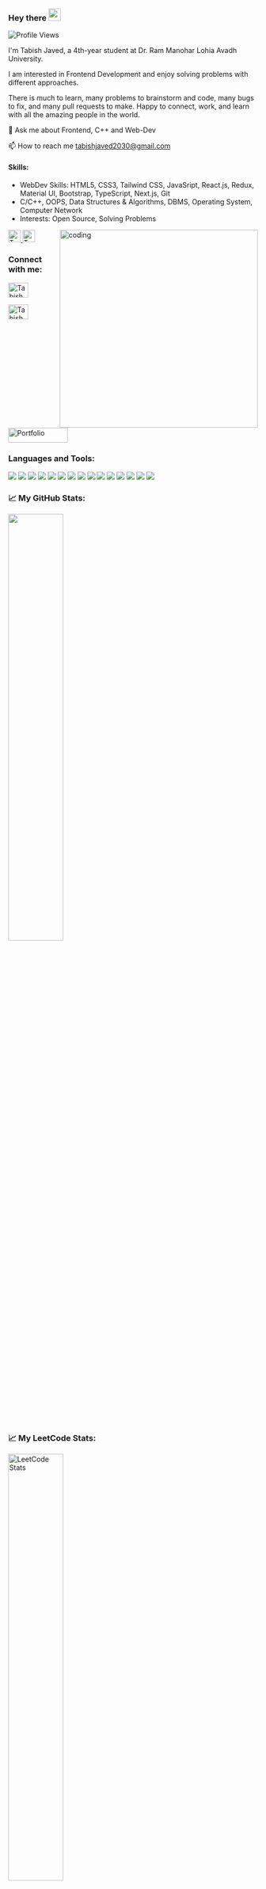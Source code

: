 ### Hey there <img src="https://media.giphy.com/media/hvRJCLFzcasrR4ia7z/giphy.gif" width="25px"/>

<img src="https://komarev.com/ghpvc/?username=tabish-27&style=for-the-badge&color=blue" alt="Profile Views" />

<p>
  I'm Tabish Javed, a 4th-year student at Dr. Ram Manohar Lohia Avadh University. 
  
  I am interested in Frontend Development and enjoy solving problems with different approaches.
  
  There is much to learn, many problems to brainstorm and code, many bugs to fix, and many pull requests to make. Happy to connect, work, and learn with all the amazing people in the world. 
</p>

<p>💬 Ask me about Frontend, C++ and Web-Dev</p>
<p>📫 How to reach me <a href="mailto:tabishjaved2030@gmail.com">tabishjaved2030@gmail.com</a></p>


<h4>Skills:</h4>
<ul>
  <li>WebDev Skills: HTML5, CSS3, Tailwind CSS, JavaSript, React.js, Redux, Material UI, Bootstrap, TypeScript, Next.js, Git</li>
  <li>C/C++, OOPS, Data Structures & Algorithms, DBMS, Operating System, Computer Network</li>
  <li>Interests: Open Source, Solving Problems</li>
</ul>

<img align="right" alt="coding" width="400" 
src= "https://miro.medium.com/max/1360/0*7Q3yvSIv_t0ioJ-Z.gif"
/>

<div>
  <a href="https://leetcode.com/u/Tabish_javed/" target="_blank">
    <img
      height="25"
      alt="Tabish leetcode"
      src="https://img.shields.io/badge/LeetCode-000000?style=for-the-badge&logo=LeetCode&logoColor=#d16c06"
    />
  </a>
  <a href="https://www.geeksforgeeks.org/user/tabish_javed/" target="_blank">
    <img
      height="25"
      src="https://img.shields.io/badge/GeeksforGeeks-008000?style=for-the-badge&logo=GeeksforGeeks&logoColor=white"
      alt="Tabish GeeksForGeeks"
    />
  </a>
</div>

<h3 align="left">Connect with me:</h3>
<p align="left">
  <a href="https://www.linkedin.com/in/tabish-javed/" target="_blank">
    <img align="center" src="https://raw.githubusercontent.com/rahuldkjain/github-profile-readme-generator/master/src/images/icons/Social/linked-in-alt.svg" alt="Tabish Javed" height="30" width="40" />
  </a>
</p>

<p align="left">
  <a href="https://x.com/TabishJaved27" target="_blank">
    <img align="center" src="https://raw.githubusercontent.com/rahuldkjain/github-profile-readme-generator/master/src/images/icons/Social/twitter.svg" alt="Tabish Javed" height="30" width="40" />
  </a>
</p>

<p align="left">
  <a href="https://new-portfolio-lime-iota.vercel.app/" target="_blank">
    <img align="center" src="https://img.shields.io/badge/Portfolio-000000?style=for-the-badge&logo=google-chrome&logoColor=white" alt="Portfolio" height="30" width="120" />
  </a>
</p>


<h3>Languages and Tools:</h3>
<div>
  <img src="https://img.shields.io/badge/react-%2320232a.svg?style=for-the-badge&logo=react&logoColor=%2361DAFB" />
  <img src="https://img.shields.io/badge/javascript-F7DF1E?style=for-the-badge&logo=javascript&logoColor=black" />
  <img src="https://img.shields.io/badge/tailwindcss-%2338B2AC.svg?style=for-the-badge&logo=tailwind-css&logoColor=white" />
  <img src="https://img.shields.io/badge/css3-239120?style=for-the-badge&logo=css3&logoColor=white" />
  <img src="https://img.shields.io/badge/html5-%23E34F26.svg?style=for-the-badge&logo=html5&logoColor=white" />
  <img src="https://img.shields.io/badge/git-%23F05032.svg?style=for-the-badge&logo=git&logoColor=white" />
  <img src="https://img.shields.io/badge/github-%23121011.svg?style=for-the-badge&logo=github&logoColor=white" />
  <img src="https://img.shields.io/badge/redux-%23593d88.svg?style=for-the-badge&logo=redux&logoColor=white" />
  <img src="https://img.shields.io/badge/vercel-%23000000.svg?style=for-the-badge&logo=vercel&logoColor=white" />
  <img src="https://img.shields.io/badge/Visual_Studio_Code-0078D4?style=for-the-badge&logo=visual%20studio%20code&logoColor=white" />
  <img src="https://img.shields.io/badge/material--ui-007FFF.svg?style=for-the-badge&logo=material-ui&logoColor=white" />
  <img src="https://img.shields.io/badge/bootstrap-%23563D7C.svg?style=for-the-badge&logo=bootstrap&logoColor=white" />
  <img src="https://img.shields.io/badge/c/c++-%2300599C.svg?style=for-the-badge&logo=c%2B%2B&logoColor=white" />
  <img src="https://img.shields.io/badge/typescript-%23007ACC.svg?style=for-the-badge&logo=typescript&logoColor=white" />
  <img src="https://img.shields.io/badge/next.js-%23000000.svg?style=for-the-badge&logo=nextdotjs&logoColor=white" />
</div>



<h3>📈 My GitHub Stats:</h3>
<div>
  <img width="47%" src="https://streak-stats.demolab.com?user=tabish-27&theme=onedark" />
</div>

<h3>📈 My LeetCode Stats:</h3>
<div>
  <img width="47%" src="https://leetcard.jacoblin.cool/Tabish_javed?theme=dark" alt="LeetCode Stats" />
</div>
